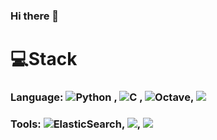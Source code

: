 ### Hi there 👋

# 💻Stack 
### Language: ![Python](https://img.shields.io/badge/python-3670A0?style=for-the-badge&logo=python&logoColor=ffdd54) , ![C](https://img.shields.io/badge/c-%2300599C.svg?style=for-the-badge&logo=c&logoColor=white) , ![Octave](https://img.shields.io/badge/OCTAVE-darkblue?style=for-the-badge&logo=octave&logoColor=fcd683), <img src="https://img.shields.io/badge/java-007396?style=for-the-badge&logo=java&logoColor=white"> 

### Tools:  ![ElasticSearch](https://img.shields.io/badge/-ElasticSearch-005571?style=for-the-badge&logo=elasticsearch), <img src="https://img.shields.io/badge/Kibana-005571?style=for-the-badge&logo=Kibana&logoColor=white">, <img src="https://img.shields.io/badge/Jupyter-F37626?style=for-the-badge&logo=Jupyter&logoColor=white">
<!--
**Basaeng/Basaeng** is a ✨ _special_ ✨ repository because its `README.md` (this file) appears on your GitHub profile.

Here are some ideas to get you started:

- 🔭 I’m currently working on ...
- 🌱 I’m currently learning ...
- 👯 I’m looking to collaborate on ...
- 🤔 I’m looking for help with ...
- 💬 Ask me about ...
- 📫 How to reach me: ...
- 😄 Pronouns: ...
- ⚡ Fun fact: ...
-->
